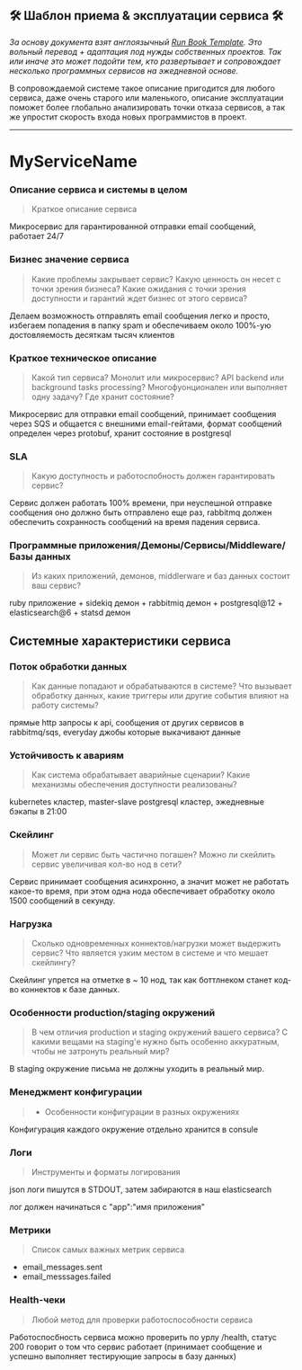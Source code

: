## 🛠 Шаблон приема & эксплуатации сервиса 🛠

_За основу документа взят англоязычный [Run Book Template](https://github.com/pechorin/run-book-template). Это вольный перевод + адаптация под нужды собственных проектов. Так или иначе это может подойти тем, кто развертывает и сопровождает несколько программных сервисов на эжедневной основе._

В сопровождаемой системе такое описание пригодится для любого сервиса, даже очень старого или маленького, описание эксплуатации поможет более глобально анализировать точки отказа сервисов, а так же упростит скорость входа новых программистов в проект.

-----

# MyServiceName

### Описание сервиса и системы в целом

> Краткое описание сервиса

Микросервис для гарантированной отправки email сообщений, работает 24/7

### Бизнес значение сервиса

> Какие проблемы закрывает сервис? Какую ценность он несет с точки зрения бизнеса? Какие ожидания с точки зрения доступности и гарантий ждет бизнес от этого сервиса?

Делаем возможность отправлять email сообщения легко и просто, избегаем попадения в папку spam и обеспечиваем около 100%-ую достовляемость десяткам тысяч клиентов

### Краткое техническое описание

> Какой тип сервиса? Монолит или микросервис? API backend или background tasks processing? Многофуонционален или выполняет одну задачу? Где хранит состояние?

Микросервис для отправки email сообщений, принимает сообщения через SQS и общается с внешними email-гейтами, формат сообщений определен через protobuf, хранит состояние в postgresql

### SLA

> Какую доступность и работоспобность должен гарантировать сервис?

Сервис должен работать 100% времени, при неуспешной отправке сообщения оно должно быть отправлено еще раз, rabbitmq должен обеспечить сохранность сообщений на время падения сервиса.

### Программные приложения/Демоны/Сервисы/Middleware/Базы данных

> Из каких приложений, демонов, middlerware и баз данных состоит ваш сервис?

ruby приложение + sidekiq демон + rabbitmiq демон + postgresql@12 + elasticsearch@6 + statsd демон

## Системные характеристики сервиса

### Поток обработки данных

> Как данные попадают и обрабатываются в cистеме? Что вызывает обработку данных, какие триггеры или другие события влияют на работу системы?

прямые http запросы к api, сообщения от других сервисов в rabbitmq/sqs, everyday джобы которые выкачивают данные

### Устойчивость к авариям

> Как система обрабатывает аварийные сценарии? Какие механизмы обеспечения доступности реализованы?

kubernetes кластер, master-slave postgresql кластер, эжедневные бэкапы в 21:00

### Скейлинг

> Может ли сервис быть частично погашен? Можно ли скейлить сервис увеличивая кол-во нод в сети?

Сервис принимает сообщения асинхронно, а значит может не работать какое-то время, при этом одна нода обеспечивает обработку около 1500 сообщений в секунду.

### Нагрузка

> Сколько одновременных коннектов/нагрузки может выдержить сервис? Что является узким местом в системе и что мешает скейлингу?

Скейлинг упрется на отметке в ~ 10 нод, так как боттлнеком станет код-во коннектов к базе данных.


### Особенности production/staging окружений

> В чем отличия production и staging окружений вашего сервиса? С какими вещами на staging'е нужно быть особенно аккуратным, чтобы не затронуть реальный мир?

В staging окружение письма не должны уходить в реальный мир.

### Менеджмент конфигурации

> + Особенности конфигурации в разных окружениях

Конфигурация каждого окружение отдельно хранится в consule

### Логи

> Инструменты и форматы логирования

json логи пишутся в STDOUT, затем забираются в наш elasticsearch

лог должен начинаться с "app":"имя приложения"

### Метрики

> Список самых важных метрик сервиса

- email_messages.sent
- email_messsages.failed


### Health-чеки

> Любой метод для проверки работоспособности сервиса

Работоспосбность сервиса можно проверить по урлу /health, статус 200 говорит о том что сервис работает (принимает сообщение и успешно выполняет тестирующие запросы в базу данных)
